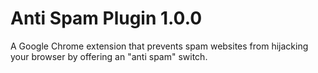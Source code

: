 # Anti Spam Plugin 1.0.0
A Google Chrome extension that prevents spam websites from hijacking your browser by offering an "anti spam" switch.
